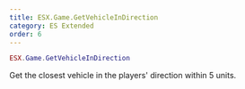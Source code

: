 ```yaml
---
title: ESX.Game.GetVehicleInDirection
category: ES Extended
order: 6
---
```


```lua
ESX.Game.GetVehicleInDirection
```

Get the closest vehicle in the players' direction within 5 units.
